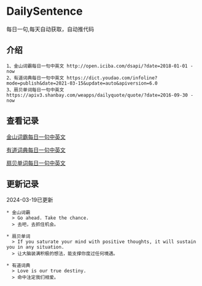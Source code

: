 # DailySentence

每日一句,每天自动获取，自动推代码

## 介绍

```
1、金山词霸每日一句中英文 http://open.iciba.com/dsapi/?date=2018-01-01 - now
2、有道词典每日一句中英文 https://dict.youdao.com/infoline?mode=publish&date=2021-03-15&update=auto&apiversion=6.0
3、扇贝单词每日一句中英文 https://apiv3.shanbay.com/weapps/dailyquote/quote/?date=2016-09-30 - now
```

## 查看记录

[金山词霸每日一句中英文](./data/iciba/)

[有道词典每日一句中英文](./data/youdao/)

[扇贝单词每日一句中英文](./data/shanbay/)

## 更新记录
2024-03-19已更新 
```
* 金山词霸
  > Go ahead. Take the chance.
  > 去吧，去抓住机会。

* 扇贝单词
  > If you saturate your mind with positive thoughts, it will sustain you in any situation.
  > 让大脑装满积极的想法，能支撑你度过任何境遇。

* 有道词典
  > Love is our true destiny.
  > 命中注定我们相爱。

```
